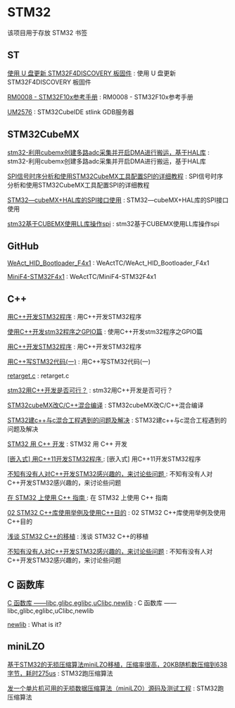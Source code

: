 # STM32
该项目用于存放 STM32 书签

## ST

[使用 U 盘更新 STM32F4DISCOVERY 板固件](https://www.st.com/resource/zh/application_note/dm00039672-upgrading-stm32f4discovery-board-firmware-using-a-usb-key-stmicroelectronics.pdf) : 使用 U 盘更新 STM32F4DISCOVERY 板固件 

[RM0008 - STM32F10x参考手册](https://www.stmcu.org.cn/document/detail/index/id-200272) : RM0008 - STM32F10x参考手册 

[UM2576](https://www.stmcu.org.cn/document/detail/index/id-219300) : STM32CubeIDE stlink GDB服务器 

## STM32CubeMX

[stm32-利用cubemx创建多路adc采集并开启DMA进行搬运，基于HAL库](https://blog.csdn.net/apple_2333/article/details/96962574) : stm32-利用cubemx创建多路adc采集并开启DMA进行搬运，基于HAL库 

[SPI信号时序分析和使用STM32CubeMX工具配置SPI的详细教程](https://www.eefocus.com/communication/427339) : SPI信号时序分析和使用STM32CubeMX工具配置SPI的详细教程 

[STM32—cubeMX+HAL库的SPI接口使用](https://blog.csdn.net/u014470361/article/details/79015712) : STM32—cubeMX+HAL库的SPI接口使用 

[stm32基于CUBEMX使用LL库操作spi](https://blog.csdn.net/gongyuan073/article/details/87096805) : stm32基于CUBEMX使用LL库操作spi 

## GitHub

[WeAct_HID_Bootloader_F4x1](https://github.com/WeActTC/WeAct_HID_Bootloader_F4x1) : WeActTC/WeAct_HID_Bootloader_F4x1 

[MiniF4-STM32F4x1](https://github.com/WeActTC/MiniF4-STM32F4x1) : WeActTC/MiniF4-STM32F4x1 

## C++

[用C++开发STM32程序](https://blog.csdn.net/qq_39276007/article/details/79245299) :  用C++开发STM32程序 

[使用C++开发stm32程序之GPIO篇](https://blog.csdn.net/oyoung_2012/article/details/79624077) : 使用C++开发stm32程序之GPIO篇 

[用C++开发STM32程序](https://blog.csdn.net/qq_39276007/article/details/79245299) : 用C++开发STM32程序 

[用C++写STM32代码(一)](https://blog.csdn.net/qq_29780551/article/details/89367354) : 用C++写STM32代码(一) 

[retarget.c](http://infocenter.arm.com/help/topic/com.arm.doc.faqs/attached/3844/retarget.c) : retarget.c 

[stm32用C++开发是否可行？](http://bbs.elecfans.com/jishu_353804_1_1.html) : stm32用C++开发是否可行？ 

[STM32cubeMX改C/C++混合编译](https://blog.csdn.net/u013908686/article/details/80045796) : STM32cubeMX改C/C++混合编译 

[STM32建c++与c混合工程遇到的问题及解决](https://blog.csdn.net/huan447882949/article/details/79738449) : STM32建c++与c混合工程遇到的问题及解决 

[STM32 用 C++ 开发](https://www.jianshu.com/p/3e70441562a4) : STM32 用 C++ 开发 

[ [嵌入式] 用C++11开发STM32程序 ](https://bbs.robomaster.com/thread-5414-1-1.html) :  [嵌入式] 用C++11开发STM32程序 

[不知有没有人对C++开发STM32感兴趣的，来讨论些问题 ](http://www.openedv.com/thread-3144-1-1.html) : 不知有没有人对C++开发STM32感兴趣的，来讨论些问题  

[在 STM32 上使用 C++ 指南 ](https://www.mianbaoban.cn/mp/a4343.html) : 在 STM32 上使用 C++ 指南  

[02 STM32 C++库使用举例及使用C++目的](https://www.veryarm.com/162223.html) : 02 STM32 C++库使用举例及使用C++目的 

[浅谈 STM32 C++的移植](http://www.openedv.com/posts/list/6089.htm) : 浅谈 STM32 C++的移植 

[不知有没有人对C++开发STM32感兴趣的，来讨论些问题](http://www.openedv.com/forum.php?mod=viewthread&tid=3144&page=2) : 不知有没有人对C++开发STM32感兴趣的，来讨论些问题 


## C 函数库

[C 函数库 ——libc,glibc,eglibc,uClibc,newlib](https://blog.csdn.net/u014470361/article/details/87933242) : C 函数库 ——libc,glibc,eglibc,uClibc,newlib 

[newlib](http://www.sourceware.org/newlib/) : What is it? 

## miniLZO

[基于STM32的无损压缩算法miniLZO移植，压缩率很高，20KB随机数压缩到638字节，耗时275us](https://www.cnblogs.com/armfly/p/11356843.html) : STM32跑压缩算法

[发一个单片机可用的无损数据压缩算法（miniLZO）源码及测试工程](http://www.embed-net.com/thread-192-1-1.html) : STM32跑压缩算法

